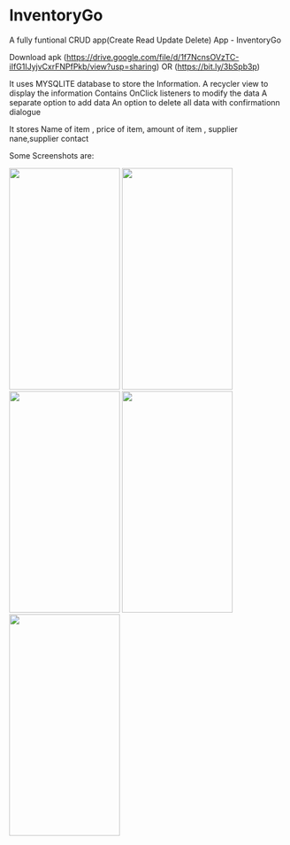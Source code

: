 # InventoryGo

A fully funtional CRUD app(Create Read Update Delete) App - InventoryGo 

Download apk (https://drive.google.com/file/d/1f7NcnsOVzTC-iIfG1IJyjvCxrFNPfPkb/view?usp=sharing) OR (https://bit.ly/3bSpb3p)

It uses MYSQLITE database to store the Information.
A recycler view to display the information
Contains OnClick listeners to modify the data
A separate option to add data
An option to delete all data with confirmationn dialogue


It stores Name of item , price of item, amount of item , supplier nane,supplier contact


Some Screenshots are:


<img src="https://user-images.githubusercontent.com/73485078/119781924-33c2e480-bee9-11eb-9c36-0b9908a5cfcc.jpg" width="200" height="400" />   <img src="https://user-images.githubusercontent.com/73485078/119782181-7be20700-bee9-11eb-9970-0ec46f3e7388.jpg" width="200" height="400" />   <img src="https://user-images.githubusercontent.com/73485078/119782241-8d2b1380-bee9-11eb-837e-e154c83de8db.jpg" width="200" height="400" />   <img src="https://user-images.githubusercontent.com/73485078/119782274-99af6c00-bee9-11eb-8c05-ed524dc0cb45.jpg" width="200" height="400" />   <img src="https://user-images.githubusercontent.com/73485078/119782303-a6cc5b00-bee9-11eb-90ef-85b4292b4865.jpg" width="200" height="400" />




